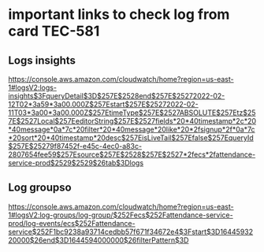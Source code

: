 # important links to check log from card TEC-581

## Logs insights
<https://console.aws.amazon.com/cloudwatch/home?region=us-east-1#logsV2:logs-insights$3FqueryDetail$3D$257E$2528end$257E$25272022-02-12T02*3a59*3a00.000Z$257Estart$257E$25272022-02-11T03*3a00*3a00.000Z$257EtimeType$257E$2527ABSOLUTE$257Etz$257E$2527Local$257EeditorString$257E$2527fields*20*40timestamp*2c*20*40message*0a*7c*20filter*20*40message*20like*20*2fsignup*2f*0a*7c*20sort*20*40timestamp*20desc$257EisLiveTail$257Efalse$257EqueryId$257E$25279f87452f-e45c-4ec0-a83c-2807654fee59$257Esource$257E$2528$257E$2527*2fecs*2fattendance-service-prod$2529$2529$26tab$3Dlogs>

## Log groupso
<https://console.aws.amazon.com/cloudwatch/home?region=us-east-1#logsV2:log-groups/log-group/$252Fecs$252Fattendance-service-prod/log-events/ecs$252Fattendance-service$252F1bc9238a93714cedbb57f671f34672e4$3Fstart$3D1644593220000$26end$3D1644594000000$26filterPattern$3D>
